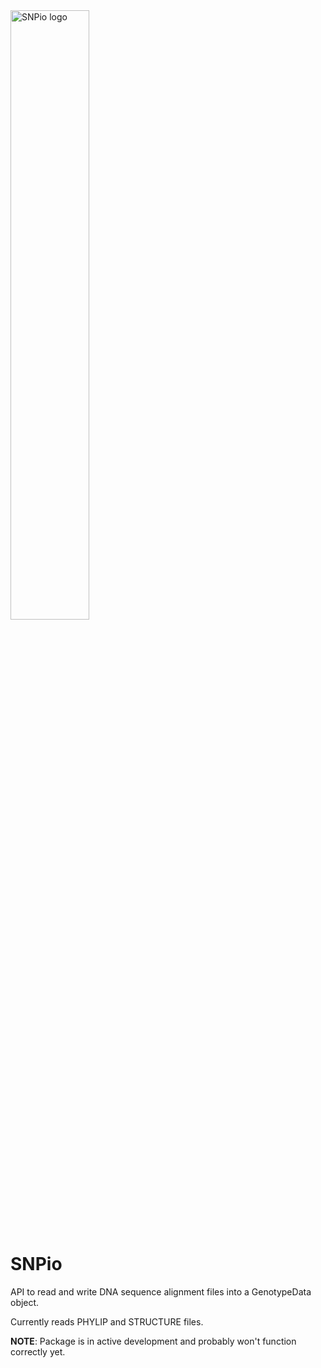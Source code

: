 <img src="(https://github.com/btmartin721/SNPio/blob/master/img/snpio_logo.png" width="50%" height="50%" alt="SNPio logo">

# SNPio
API to read and write DNA sequence alignment files into a GenotypeData object.

Currently reads PHYLIP and STRUCTURE files.

**NOTE**: Package is in active development and probably won't function correctly yet.
